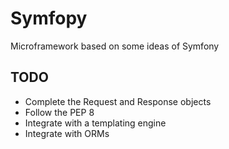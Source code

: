 Symfopy
=======

Microframework based on some ideas of Symfony

## TODO
- Complete the Request and Response objects
- Follow the PEP 8
- Integrate with a templating engine
- Integrate with ORMs
